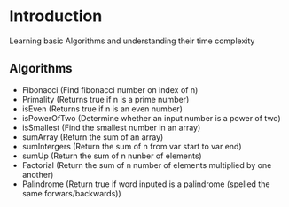 # Introduction
Learning basic Algorithms and understanding their time complexity

## Algorithms
- Fibonacci (Find fibonacci number on index of n)
- Primality (Returns true if n is a prime number)
- isEven (Returns true if n is an even number)
- isPowerOfTwo (Determine whether an input number is a power of two)
- isSmallest (Find the smallest number in an array)
- sumArray (Return the sum of an array)
- sumIntergers (Return the sum of n from var start to var end)
- sumUp (Return the sum of n nunber of elements)
- Factorial (Return the sum of n number of elements multiplied by one another)
- Palindrome (Return true if word inputed is a palindrome (spelled the same forwars/backwards))
